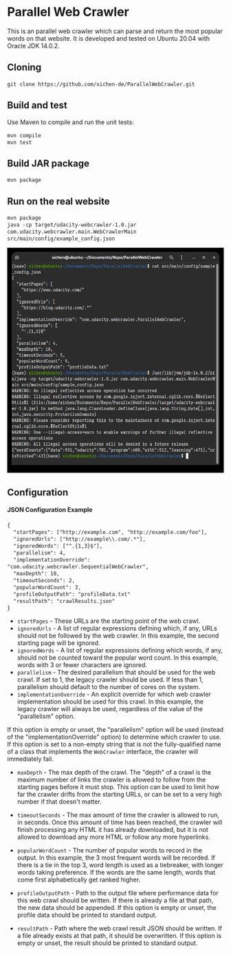 # Parallel Web Crawler

This is an parallel web crawler which can parse and return the most popular words on that website. It is developed and tested on Ubuntu 20.04 with Oracle JDK 14.0.2.

## Cloning

```
git clone https://github.com/xichen-de/ParallelWebCrawler.git
```

## Build and test

Use Maven to compile and run the unit tests:

```
mvn compile
mvn test
```

## Build JAR package

```
mvn package
```

## Run on the real website

```
mvn package
java -cp target/udacity-webcrawler-1.0.jar com.udacity.webcrawler.main.WebCrawlerMain src/main/config/example_config.json
```

![image-20211102092705480](README.assets/example.png)

## Configuration

#### JSON Configuration Example

```
{
  "startPages": ["http://example.com", "http://example.com/foo"],
  "ignoredUrls": ["http://example\\.com/.*"],
  "ignoredWords": ["^.{1,3}$"],
  "parallelism": 4,
  "implementationOverride": "com.udacity.webcrawler.SequentialWebCrawler",
  "maxDepth": 10,
  "timeoutSeconds": 2,
  "popularWordCount": 3,
  "profileOutputPath": "profileData.txt"
  "resultPath": "crawlResults.json"
}
```

- `startPages` - These URLs are the starting point of the web crawl.
- `ignoredUrls` - A list of regular expressions defining which, if any, URLs should not be followed by the web crawler. In this example, the second starting page will be ignored.
- `ignoredWords` - A list of regular expressions defining which words, if any, should not be counted toward the popular word count. In this example, words with 3 or fewer characters are ignored.
- `parallelism` - The desired parallelism that should be used for the web crawl. If set to 1, the legacy crawler should be used. If less than 1, parallelism should default to the number of cores on the system.
- `implementationOverride` - An explicit override for which web crawler implementation should be used for this crawl. In this example, the legacy crawler will always be used, regardless of the value of the "parallelism" option.

If this option is empty or unset, the "parallelism" option will be used (instead of the "implementationOverride" option) to determine which crawler to use. If this option is set to a non-empty string that is not the fully-qualified name of a class that implements the `WebCrawler` interface, the crawler will immediately fail.

- `maxDepth` - The max depth of the crawl. The "depth" of a crawl is the maximum number of links the crawler is allowed to follow from the starting pages before it must stop. This option can be used to limit how far the crawler drifts from the starting URLs, or can be set to a very high number if that doesn't matter.

- `timeoutSeconds` - The max amount of time the crawler is allowed to run, in seconds. Once this amount of time has been reached, the crawler will finish processing any HTML it has already downloaded, but it is not allowed to download any more HTML or follow any more hyperlinks.
- `popularWordCount` - The number of popular words to record in the output. In this example, the 3 most frequent words will be recorded. If there is a tie in the top 3, word length is used as a tiebreaker, with longer words taking preference. If the words are the same length, words that come first alphabetically get ranked higher.
- `profileOutputPath` - Path to the output file where performance data for this web crawl should be written. If there is already a file at that path, the new data should be appended. If this option is empty or unset, the profile data should be printed to standard output.
- `resultPath` - Path where the web crawl result JSON should be written. If a file already exists at that path, it should be overwritten. If this option is empty or unset, the result should be printed to standard output.